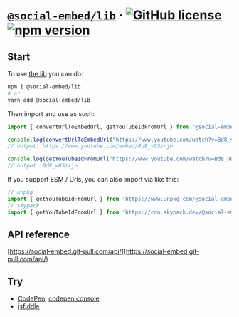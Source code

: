 # [`@social-embed/lib`](https://social-embed.git-pull.com/) &middot; [![GitHub license](https://img.shields.io/badge/license-MIT-blue.svg)](https://github.com/social-embed/social-embed/blob/master/LICENSE) [![npm version](https://img.shields.io/npm/v/@social-embed/lib.svg?style=flat)](https://www.npmjs.com/package/@social-embed/lib)

## Start

To use [the lib](https://social-components.git-pull.com/api/) you can do:

```bash
npm i @social-embed/lib
# or
yarn add @social-embed/lib
```

Then import and use as such:

```typescript
import { convertUrlToEmbedUrl, getYouTubeIdFromUrl } from "@social-embed/lib";

console.log(convertUrlToEmbedUrl("https://www.youtube.com/watch?v=Bd8_vO5zrjo"));
// output: https://www.youtube.com/embed/Bd8_vO5zrjo

console.log(getYouTubeIdFromUrl("https://www.youtube.com/watch?v=Bd8_vO5zrjo"));
// output: Bd8_vO5zrjo
```

If you support ESM / Urls, you can also import via like this:

```typescript
// unpkg
import { getYouTubeIdFromUrl } from 'https://www.unpkg.com/@social-embed/lib?module';
// skypack
import { getYouTubeIdFromUrl } from 'https://cdn.skypack.dev/@social-embed/lib';
```

## API reference

[https://social-embed.git-pull.com/api/](https://social-embed.git-pull.com/api/)

## Try

- [CodePen], [codepen console]
- [jsfiddle]

[codepen]: https://codepen.io/attachment/pen/VwPPrNq
[codepen console]: https://codepen.io/attachment/pen/poRRpdp?editors=0010
[jsfiddle]: https://jsfiddle.net/gitpull/pcLagbsm/
